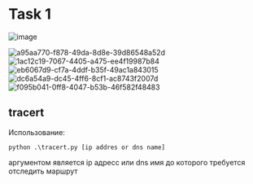 # Task 1

![image](https://github.com/RTsolispaick/NetworkProtocols/assets/42037004/9d36f97f-c53e-4379-812b-226af8fac1d5)

![a95aa770-f878-49da-8d8e-39d86548a52d](https://github.com/ALEXEY-PEREVOSHCHIKOV/IP_1TASK-Traceroute-/assets/114176011/9d81206c-bb70-4ac9-86d9-9022ab9a77f3)
![1ac12c19-7067-4405-a475-ee4f19987b84](https://github.com/ALEXEY-PEREVOSHCHIKOV/IP_1TASK-Traceroute-/assets/114176011/cb64e5b2-40bc-49b2-b4d9-77ae40109942)
![eb6067d9-cf7a-4ddf-b35f-49ac1a843015](https://github.com/ALEXEY-PEREVOSHCHIKOV/IP_1TASK-Traceroute-/assets/114176011/7700e1f6-3f47-4d5a-8751-7b26214f9275)
![dc6a54a9-dc45-4ff6-8cf1-ac8743f2007d](https://github.com/ALEXEY-PEREVOSHCHIKOV/IP_1TASK-Traceroute-/assets/114176011/1768e6bc-f860-4cc9-bbe6-ef2a816434aa)
![f095b041-0ff8-4047-b53b-46f582f48483](https://github.com/ALEXEY-PEREVOSHCHIKOV/IP_1TASK-Traceroute-/assets/114176011/2af9b611-7470-4eb5-9a77-2b24b9ad232d)


## tracert
Использование:  
```
python .\tracert.py [ip addres or dns name]
```
аргументом является ip адресс или dns имя до которого требуется отследить маршрут
